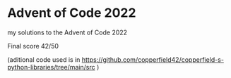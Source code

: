 # Advent of Code 2022
my solutions to the Advent of Code 2022

Final score 42/50

(aditional code used is in https://github.com/copperfield42/copperfield-s-python-libraries/tree/main/src )
